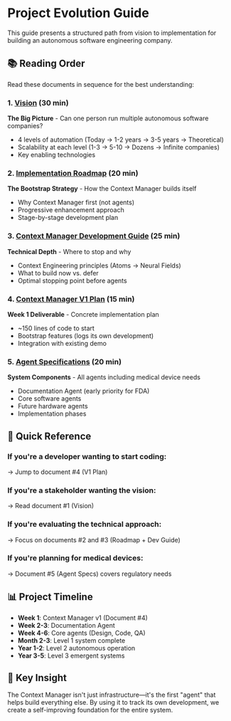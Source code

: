 # Project Evolution Guide

This guide presents a structured path from vision to implementation for building an autonomous software engineering company.

## 📚 Reading Order

Read these documents in sequence for the best understanding:

### 1. [Vision](01_AUTONOMOUS_SOFTWARE_COMPANY_VISION.md) (30 min)
**The Big Picture** - Can one person run multiple autonomous software companies?
- 4 levels of automation (Today → 1-2 years → 3-5 years → Theoretical)
- Scalability at each level (1-3 → 5-10 → Dozens → Infinite companies)
- Key enabling technologies

### 2. [Implementation Roadmap](02_IMPLEMENTATION_ROADMAP.md) (20 min)
**The Bootstrap Strategy** - How the Context Manager builds itself
- Why Context Manager first (not agents)
- Progressive enhancement approach
- Stage-by-stage development plan

### 3. [Context Manager Development Guide](03_CONTEXT_MANAGER_DEVELOPMENT_GUIDE.md) (25 min)
**Technical Depth** - Where to stop and why
- Context Engineering principles (Atoms → Neural Fields)
- What to build now vs. defer
- Optimal stopping point before agents

### 4. [Context Manager V1 Plan](04_CONTEXT_MANAGER_V1_PLAN.md) (15 min)
**Week 1 Deliverable** - Concrete implementation plan
- ~150 lines of code to start
- Bootstrap features (logs its own development)
- Integration with existing demo

### 5. [Agent Specifications](05_AGENT_SPECIFICATIONS_EXPANDED.md) (20 min)
**System Components** - All agents including medical device needs
- Documentation Agent (early priority for FDA)
- Core software agents
- Future hardware agents
- Implementation phases

## 🎯 Quick Reference

### If you're a developer wanting to start coding:
→ Jump to document #4 (V1 Plan)

### If you're a stakeholder wanting the vision:
→ Read document #1 (Vision)

### If you're evaluating the technical approach:
→ Focus on documents #2 and #3 (Roadmap + Dev Guide)

### If you're planning for medical devices:
→ Document #5 (Agent Specs) covers regulatory needs

## 📊 Project Timeline

- **Week 1**: Context Manager v1 (Document #4)
- **Week 2-3**: Documentation Agent 
- **Week 4-6**: Core agents (Design, Code, QA)
- **Month 2-3**: Level 1 system complete
- **Year 1-2**: Level 2 autonomous operation
- **Year 3-5**: Level 3 emergent systems

## 🔑 Key Insight

The Context Manager isn't just infrastructure—it's the first "agent" that helps build everything else. By using it to track its own development, we create a self-improving foundation for the entire system.